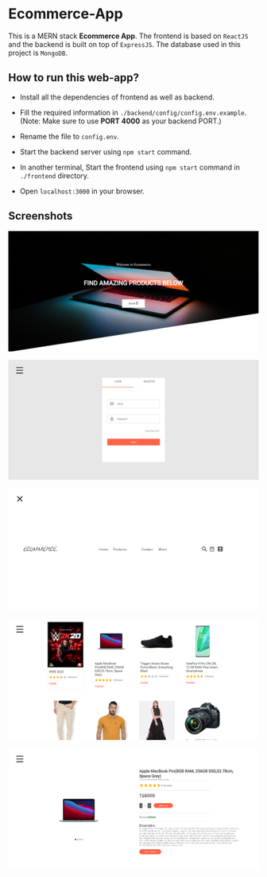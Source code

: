 # Ecommerce-App

This is a MERN stack <b>Ecommerce App</b>. The frontend is based on `ReactJS` and the backend is built on top of `ExpressJS`. The database used in this project is `MongoDB`.

## How to run this web-app?

- Install all the dependencies of frontend as well as backend.

- Fill the required information in `./backend/config/config.env.example`. (Note: Make sure to use <b>PORT 4000</b> as your backend PORT.)

- Rename the file to `config.env`.

- Start the backend server using `npm start` command.

- In another terminal, Start the frontend using `npm start` command in `./frontend` directory.

- Open `localhost:3000` in your browser.

## Screenshots

![Home](./screenshots/Home.png "Home")

![Login](./screenshots/Login.png "Login")

![Navgation](./screenshots/Navigation.png "Navgation")

![Products](./screenshots/Products.png "Products")

![Product](./screenshots/Product.png "Product")